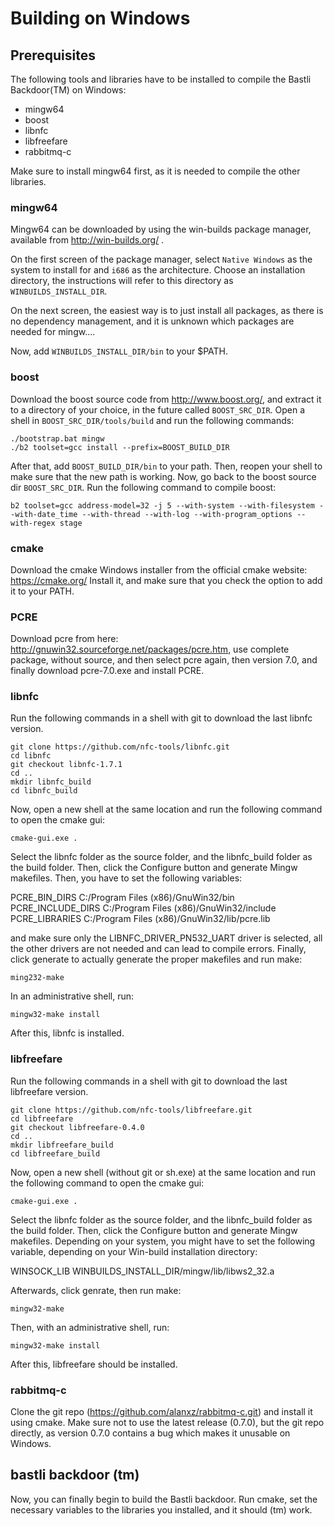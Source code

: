 # Building on Windows

## Prerequisites

The following tools and libraries have to be installed to compile
the Bastli Backdoor(TM) on Windows:

 - mingw64
 - boost
 - libnfc
 - libfreefare
 - rabbitmq-c

Make sure to install mingw64 first, as it is needed to compile the other
libraries.

### mingw64

Mingw64 can be downloaded by using the win-builds package manager,
available from http://win-builds.org/ .

On the first screen of the package manager, select `Native Windows` as the
system to install for and `i686` as the architecture. Choose an installation
directory, the instructions will refer to this directory as `WINBUILDS_INSTALL_DIR`.

On the next screen, the easiest way is to just install all packages, as there
is no dependency management, and it is unknown which packages are needed
for mingw....

Now, add `WINBUILDS_INSTALL_DIR/bin` to your $PATH.

### boost

Download the boost source code from http://www.boost.org/, and
extract it to a directory of your choice, in the future called `BOOST_SRC_DIR`.
Open a shell in `BOOST_SRC_DIR/tools/build` and run the following commands:

    ./bootstrap.bat mingw
    ./b2 toolset=gcc install --prefix=BOOST_BUILD_DIR

After that, add `BOOST_BUILD_DIR/bin` to your path. Then, reopen your
shell to make sure that the new path is working. Now, go back to the
boost source dir `BOOST_SRC_DIR`. Run the following command to compile
boost:

    b2 toolset=gcc address-model=32 -j 5 --with-system --with-filesystem --with-date_time --with-thread --with-log --with-program_options --with-regex stage

### cmake

Download the cmake Windows installer from the official cmake
website: https://cmake.org/
Install it, and make sure that you check the option to add it to your PATH.


### PCRE

Download pcre from here: http://gnuwin32.sourceforge.net/packages/pcre.htm,
use complete package, without source, and then select pcre again, then
version 7.0, and finally download pcre-7.0.exe and install PCRE.

### libnfc

Run the following commands in a shell with git to download the last libnfc version.

    git clone https://github.com/nfc-tools/libnfc.git
    cd libnfc
    git checkout libnfc-1.7.1
    cd ..
    mkdir libnfc_build
    cd libnfc_build

Now, open a new shell at the same location and run the following command to
open the cmake gui:

    cmake-gui.exe .

Select the libnfc folder as the source folder, and the libnfc_build folder
as the build folder. Then, click the Configure button and generate Mingw makefiles.
Then, you have to set the following variables:

PCRE_BIN_DIRS C:/Program Files (x86)/GnuWin32/bin
PCRE_INCLUDE_DIRS C:/Program Files (x86)/GnuWin32/include
PCRE_LIBRARIES C:/Program Files (x86)/GnuWin32/lib/pcre.lib

and make sure only the LIBNFC_DRIVER_PN532_UART driver is selected,
all the other drivers are not needed and can lead to compile errors.
Finally, click generate to actually generate the proper makefiles and run make:

    ming232-make

In an administrative shell, run:

    mingw32-make install

After this, libnfc is installed.

### libfreefare

Run the following commands in a shell with git to download the
last libfreefare version.

    git clone https://github.com/nfc-tools/libfreefare.git
    cd libfreefare
    git checkout libfreefare-0.4.0
    cd ..
    mkdir libfreefare_build
    cd libfreefare_build

Now, open a new shell (without git or sh.exe) at the same location and run the following command to
open the cmake gui:

    cmake-gui.exe .

Select the libnfc folder as the source folder, and the libnfc_build folder
as the build folder. Then, click the Configure button and generate Mingw makefiles.
Depending on your system, you might have to set the following variable, depending
on your Win-build installation directory:

WINSOCK_LIB WINBUILDS_INSTALL_DIR/mingw/lib/libws2_32.a

Afterwards, click genrate, then run make:

    mingw32-make

Then, with an administrative shell, run:

    mingw32-make install

After this, libfreefare should be installed.

### rabbitmq-c

Clone the git repo (https://github.com/alanxz/rabbitmq-c.git) and install
it using cmake. Make sure not to use the latest release (0.7.0), but the
git repo directly, as version 0.7.0 contains a bug which makes it unusable on
Windows.

## bastli backdoor (tm)

Now, you can finally begin to build the Bastli backdoor. Run cmake, set
the necessary variables to the libraries you installed, and it should (tm) work.
